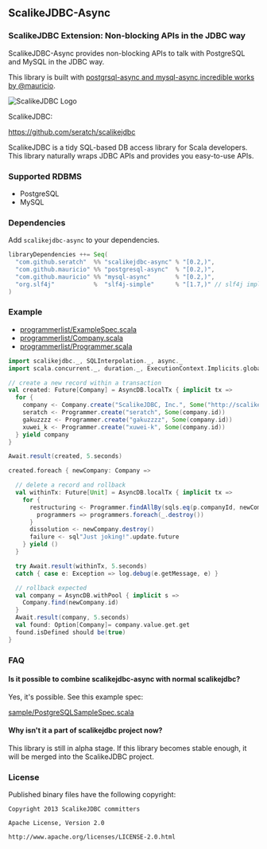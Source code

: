 ## ScalikeJDBC-Async

### ScalikeJDBC Extension: Non-blocking APIs in the JDBC way

ScalikeJDBC-Async provides non-blocking APIs to talk with PostgreSQL and MySQL in the JDBC way. 

This library is built with [postgrsql-async and mysql-async,incredible works by @mauricio](https://github.com/mauricio/postgresql-async).

![ScalikeJDBC Logo](http://scalikejdbc.org/img/logo.png)

ScalikeJDBC:

https://github.com/seratch/scalikejdbc

ScalikeJDBC is a tidy SQL-based DB access library for Scala developers. This library naturally wraps JDBC APIs and provides you easy-to-use APIs.


### Supported RDBMS

- PostgreSQL
- MySQL

### Dependencies

Add `scalikejdbc-async` to your dependencies.

```scala
libraryDependencies ++= Seq(
  "com.github.seratch"  %% "scalikejdbc-async" % "[0.2,)",
  "com.github.mauricio" %% "postgresql-async"  % "[0.2,)",
  "com.github.mauricio" %% "mysql-async"       % "[0.2,)",
  "org.slf4j"           %  "slf4j-simple"      % "[1.7,)" // slf4j implementation
)
```

### Example

- [programmerlist/ExampleSpec.scala](https://github.com/seratch/scalikejdbc-async/blob/master/src/test/scala/programmerlist/ExampleSpec.scala)
- [programmerlist/Company.scala](https://github.com/seratch/scalikejdbc-async/blob/master/src/test/scala/programmerlist/Company.scala)
- [programmerlist/Programmer.scala](https://github.com/seratch/scalikejdbc-async/blob/master/src/test/scala/programmerlist/Programmer.scala)

```scala
import scalikejdbc._, SQLInterpolation._, async._
import scala.concurrent._, duration._, ExecutionContext.Implicits.global

// create a new record within a transaction
val created: Future[Company] = AsyncDB.localTx { implicit tx =>
  for {
    company <- Company.create("ScalikeJDBC, Inc.", Some("http://scalikejdbc.org/"))
    seratch <- Programmer.create("seratch", Some(company.id))
    gakuzzzz <- Programmer.create("gakuzzzz", Some(company.id))
    xuwei_k <- Programmer.create("xuwei-k", Some(company.id))
  } yield company
}

Await.result(created, 5.seconds)

created.foreach { newCompany: Company =>

  // delete a record and rollback
  val withinTx: Future[Unit] = AsyncDB.localTx { implicit tx =>
    for {
      restructuring <- Programmer.findAllBy(sqls.eq(p.companyId, newCompany.id)).map { 
        programmers => programmers.foreach(_.destroy()) 
      }
      dissolution <- newCompany.destroy()
      failure <- sql"Just joking!".update.future
    } yield ()
  }

  try Await.result(withinTx, 5.seconds)
  catch { case e: Exception => log.debug(e.getMessage, e) }

  // rollback expected
  val company = AsyncDB.withPool { implicit s =>
    Company.find(newCompany.id)
  }
  Await.result(company, 5.seconds)
  val found: Option[Company]= company.value.get.get
  found.isDefined should be(true)
}
```

### FAQ

#### Is it possible to combine scalikejdbc-async with normal scalikejdbc?

Yes, it's possible. See this example spec:

[sample/PostgreSQLSampleSpec.scala](https://github.com/seratch/scalikejdbc-async/blob/master/src/test/scala/sample/PostgreSQLSampleSpec.scala)

#### Why isn't it a part of scalikejdbc project now?

This library is still in alpha stage. If this library becomes stable enough, it will be merged into the ScalikeJDBC project.


### License

Published binary files have the following copyright:

```
Copyright 2013 ScalikeJDBC committers

Apache License, Version 2.0

http://www.apache.org/licenses/LICENSE-2.0.html
```


